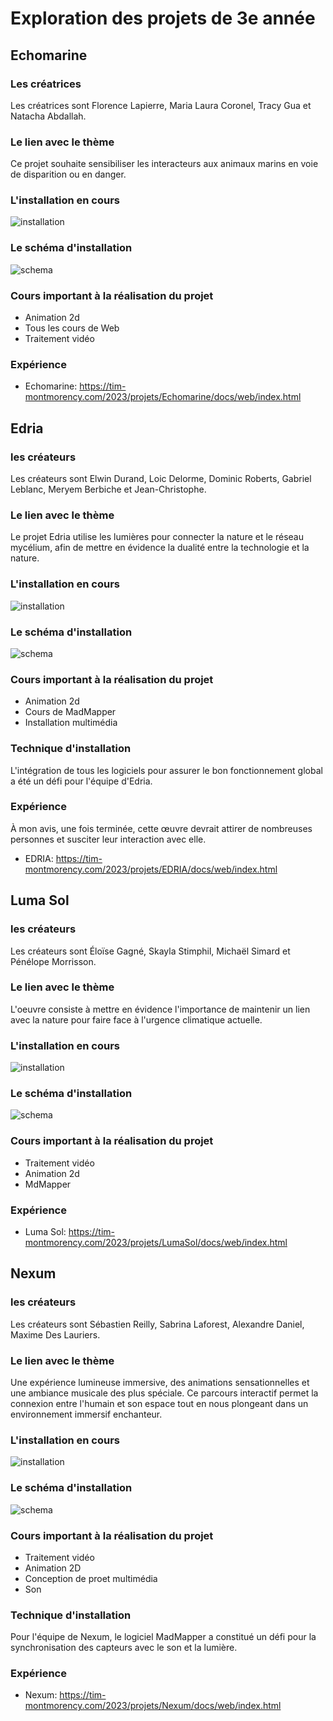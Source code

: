 # Exploration des projets de 3e année

## Echomarine
### Les créatrices
Les créatrices sont Florence Lapierre, Maria Laura Coronel, Tracy Gua et Natacha Abdallah.

### Le lien avec le thème
Ce projet souhaite sensibiliser les interacteurs aux animaux marins en voie de disparition ou en danger.

### L'installation en cours

![installation](media/Installation_echomarine.PNG)

### Le schéma d'installation

![schema](media/SchemaEchomarine.png)

### Cours important à la réalisation du projet
- Animation 2d
- Tous les cours de Web
- Traitement vidéo

### Expérience 

- Echomarine: https://tim-montmorency.com/2023/projets/Echomarine/docs/web/index.html

## Edria
### les créateurs
Les créateurs sont Elwin Durand, Loic Delorme, Dominic Roberts, Gabriel Leblanc, Meryem Berbiche et Jean-Christophe.
 
### Le lien avec le thème
Le projet Edria utilise les lumières pour connecter la nature et le réseau mycélium, afin de mettre en évidence la dualité entre la technologie et la nature.

### L'installation en cours

![installation](media/Installation_edria.PNG)

### Le schéma d'installation

![schema](media/SchemaEdria.png)

### Cours important à la réalisation du projet
- Animation 2d
- Cours de MadMapper
- Installation multimédia

### Technique d'installation
L'intégration de tous les logiciels pour assurer le bon fonctionnement global a été un défi pour l'équipe d'Edria.

### Expérience 
À mon avis, une fois terminée, cette œuvre devrait attirer de nombreuses personnes et susciter leur interaction avec elle.

- EDRIA: https://tim-montmorency.com/2023/projets/EDRIA/docs/web/index.html

## Luma Sol
### les créateurs
Les créateurs sont Éloïse Gagné, Skayla Stimphil, Michaël Simard et Pénélope Morrisson.
 
### Le lien avec le thème
L'oeuvre consiste à mettre en évidence l'importance de maintenir un lien avec la nature pour faire face à l'urgence climatique actuelle.

### L'installation en cours

![installation](media/Installation_lumasol.PNG)

### Le schéma d'installation

![schema](media/SchemaLumasol.png)

### Cours important à la réalisation du projet
- Traitement vidéo
- Animation 2d
- MdMapper

### Expérience 

- Luma Sol: https://tim-montmorency.com/2023/projets/LumaSol/docs/web/index.html

## Nexum
### les créateurs
Les créateurs sont Sébastien Reilly, Sabrina Laforest, Alexandre Daniel, Maxime Des Lauriers.

### Le lien avec le thème
Une expérience lumineuse immersive, des animations sensationnelles et une ambiance musicale des plus spéciale. Ce parcours interactif permet la connexion entre l'humain et son espace tout en nous plongeant dans un environnement immersif enchanteur.

### L'installation en cours

![installation](media/Installation_nexum.PNG)

### Le schéma d'installation

![schema](media/SchemaNexum.png)

### Cours important à la réalisation du projet
- Traitement vidéo
- Animation 2D
- Conception de proet multimédia
- Son

### Technique d'installation
Pour l'équipe de Nexum, le logiciel MadMapper a constitué un défi pour la synchronisation des capteurs avec le son et la lumière.

### Expérience 

- Nexum: https://tim-montmorency.com/2023/projets/Nexum/docs/web/index.html
